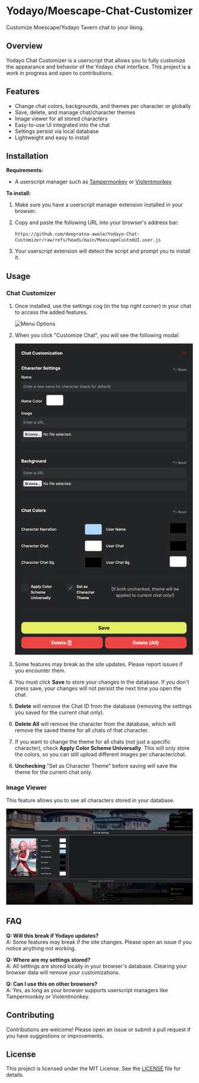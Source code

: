 # Yodayo/Moescape-Chat-Customizer

Customize Moescape/Yodayo Tavern chat to your liking.

## Overview
Yodayo Chat Customizer is a userscript that allows you to fully customize the appearance and behavior of the Yodayo chat interface. This project is a work in progress and open to contributions.

## Features
- Change chat colors, backgrounds, and themes per character or globally
- Save, delete, and manage chat/character themes
- Image viewer for all stored characters
- Easy-to-use UI integrated into the chat
- Settings persist via local database
- Lightweight and easy to install

## Installation

**Requirements:**
- A userscript manager such as [Tampermonkey](https://www.tampermonkey.net/) or [Violentmonkey](https://violentmonkey.github.io/)

**To install:**
1. Make sure you have a userscript manager extension installed in your browser.
2. Copy and paste the following URL into your browser's address bar:

   ```
   https://github.com/deepratna-awale/Yodayo-Chat-Customizer/raw/refs/heads/main/MoescapeCustomUI.user.js
   ```

3. Your userscript extension will detect the script and prompt you to install it.

## Usage

### Chat Customizer
1. Once installed, use the settings cog (in the top right corner) in your chat to access the added features.

   ![Menu Options](resources/menu-items.png)

2. When you click "Customize Chat", you will see the following modal:

   ![Character Customizer UI](resources/chat-customizer-ui.png)

3. Some features may break as the site updates. Please report issues if you encounter them.
4. You must click **Save** to store your changes in the database. If you don't press save, your changes will not persist the next time you open the chat.
5. **Delete** will remove the Chat ID from the database (removing the settings you saved for the current chat only).
6. **Delete All** will remove the character from the database, which will remove the saved theme for all chats of that character.
7. If you want to change the theme for all chats (not just a specific character), check **Apply Color Scheme Universally**. This will only store the colors, so you can still upload different images per character/chat.
8. **Unchecking** "Set as Character Theme" before saving will save the theme for the current chat only.

### Image Viewer
This feature allows you to see all characters stored in your database.

![Image Viewer](resources/image-database.png)

## FAQ

**Q: Will this break if Yodayo updates?**  
A: Some features may break if the site changes. Please open an issue if you notice anything not working.

**Q: Where are my settings stored?**  
A: All settings are stored locally in your browser's database. Clearing your browser data will remove your customizations.

**Q: Can I use this on other browsers?**  
A: Yes, as long as your browser supports userscript managers like Tampermonkey or Violentmonkey.

## Contributing
Contributions are welcome! Please open an issue or submit a pull request if you have suggestions or improvements.

## License
This project is licensed under the MIT License. See the [LICENSE](LICENSE) file for details.
